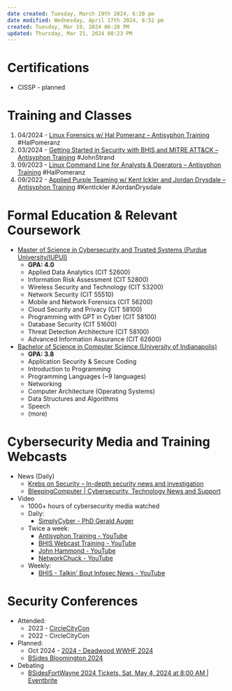 ```yaml
---
date created: Tuesday, March 19th 2024, 6:20 pm
date modified: Wednesday, April 17th 2024, 8:52 pm
created: Tuesday, Mar 19, 2024 06:20 PM
updated: Thursday, Mar 21, 2024 08:23 PM
---
```


# Certifications
- CISSP - planned
# Training and Classes
1. 04/2024 - [Linux Forensics w/ Hal Pomeranz – Antisyphon Training](https://www.antisyphontraining.com/on-demand-courses/linux-forensics-w-hal-pomeranz/)  #HalPomeranz 
2. 03/2024 - [Getting Started in Security with BHIS and MITRE ATT&CK – Antisyphon Training](https://www.antisyphontraining.com/event/getting-started-in-security-with-bhis-and-mitre-attck/2023-09-20/) #JohnStrand
3. 09/2023 - [Linux Command Line for Analysts & Operators – Antisyphon Training](https://www.antisyphontraining.com/linux-command-line-for-analysts-operators/) #HalPomeranz
4. 09/2022 - [Applied Purple Teaming w/ Kent Ickler and Jordan Drysdale – Antisyphon Training](https://www.antisyphontraining.com/live-courses-catalog/applied-purple-teaming-kent-ickler-and-jordan-drysdale/) #KentIckler #JordanDrysdale 
# Formal Education &  Relevant Coursework
- <u>Master of Science in Cybersecurity and Trusted Systems (Purdue University/IUPUI)</u>
	- **GPA: 4.0**
	- Applied Data Analytics (CIT 52600)
	- Information Risk Assessment (CIT 52800)
	- Wireless Security and Technology (CIT 53200)
	- Network Security (CIT 55510)
	- Mobile and Network Forensics (CIT 56200)
	- Cloud Security and Privacy (CIT 58100)
	- Programming with GPT in Cyber (CIT 58100)
	- Database Security (CIT 51600)
	- Threat Detection Architecture (CIT 58100)
	- Advanced Information Assurance (CIT 62600)
- <u>Bachelor of Science in Computer Science (University of Indianapolis)</u>
	- **GPA: 3.8**
	- Application Security & Secure Coding
	- Introduction to Programming 
	- Programming Languages (~9 languages)
	- Networking
	- Computer Architecture (Operating Systems)
	- Data Structures and Algorithms
	- Speech
	- (more)
# Cybersecurity Media and Training Webcasts
- News (Daily)
	- [Krebs on Security – In-depth security news and investigation](https://krebsonsecurity.com/) 
	- [BleepingComputer | Cybersecurity, Technology News and Support](https://www.bleepingcomputer.com/)
- Video
	- 1000+ hours of cybersecurity media watched
	- Daily:
		- [SimplyCyber - PhD Gerald Auger](https://www.youtube.com/@SimplyCyber)
	- Twice a week:
		- [Antisyphon Training - YouTube](https://www.youtube.com/@AntisyphonTraining)
		- [BHIS Webcast Training - YouTube](https://www.youtube.com/@BlackHillsInformationSecurity)
		- [John Hammond - YouTube](https://www.youtube.com/@_JohnHammond)
		- [NetworkChuck - YouTube](https://www.youtube.com/@NetworkChuck)
	- Weekly:
		- [BHIS - Talkin' Bout Infosec News - YouTube](https://www.youtube.com/@BlackHillsInformationSecurity/streams)
# Security Conferences
- Attended:
	- 2023 - [CircleCityCon](https://circlecitycon.org/)
	- 2022 - CircleCityCon
- Planned:
	- Oct 2024 - [2024 - Deadwood WWHF 2024](https://wildwesthackinfest.com/)
	- [BSides Bloomington 2024](https://bsidesbloomington.org/)
- Debating
	- [BSidesFortWayne 2024 Tickets, Sat, May 4, 2024 at 8:00 AM | Eventbrite](https://www.eventbrite.com/e/bsidesfortwayne-2024-tickets-789388280597) 